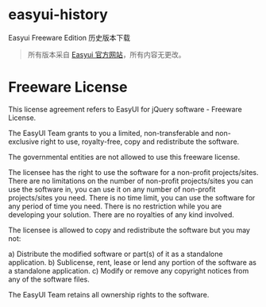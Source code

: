 # easyui-history
Easyui Freeware Edition 历史版本下载

> 所有版本采自 [Easyui 官方网站](http://www.jeasyui.com)，所有内容无更改。

# Freeware License

This license agreement refers to EasyUI for jQuery software - Freeware License.

The EasyUI Team grants to you a limited, non-transferable and non-exclusive right to use, royalty-free, copy and redistribute the software.

The governmental entities are not allowed to use this freeware license.

The licensee has the right to use the software for a non-profit projects/sites. There are no limitations on the number of non-profit projects/sites you can use the software in, you can use it on any number of non-profit projects/sites you need. There is no time limit, you can use the software for any period of time you need. There is no restriction while you are developing your solution. There are no royalties of any kind involved.

The licensee is allowed to copy and redistribute the software but you may not:

a) Distribute the modified software or part(s) of it as a standalone application.
b) Sublicense, rent, lease or lend any portion of the software as a standalone application.
c) Modify or remove any copyright notices from any of the software files.

The EasyUI Team retains all ownership rights to the software.